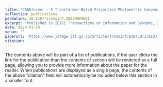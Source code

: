 ```yaml
---
title: "CASEformer — A Transformer-Based Projection Photometric Compensation Network"
collection: publications
permalink: 10.1587/transinf.2023MUP0001
excerpt: 'Published in IEICE Transactions on Information and Systems, 2024'
date: 2024-01-30
venue: ''
paperurl: 'https://www.jstage.jst.go.jp/article/transinf/E107.D/1/E107.D_2023MUP0001/_article'
citation: ''
---
```


The contents above will be part of a list of publications, if the user clicks the link for the publication than the contents of section will be rendered as a full page, allowing you to provide more information about the paper for the reader. When publications are displayed as a single page, the contents of the above "citation" field will automatically be included below this section in a smaller font.
